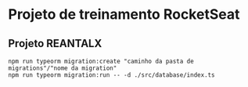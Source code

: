 # Projeto de treinamento RocketSeat

## Projeto REANTALX

```
npm run typeorm migration:create "caminho da pasta de migrations"/"nome da migration"
npm run typeorm migration:run -- -d ./src/database/index.ts
```
